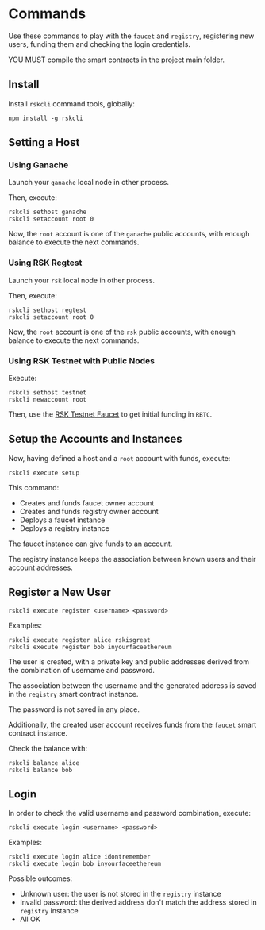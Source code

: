 # Commands

Use these commands to play with the `faucet` and
`registry`, registering new users, funding them
and checking the login credentials.

YOU MUST compile the smart contracts in the project
main folder.

## Install

Install `rskcli` command tools, globally:

```
npm install -g rskcli
```

## Setting a Host

### Using Ganache

Launch your `ganache` local node in other process.

Then, execute:

```
rskcli sethost ganache
rskcli setaccount root 0
```

Now, the `root` account is one of the `ganache` public
accounts, with enough balance to execute the next commands.

### Using RSK Regtest

Launch your `rsk` local node in other process.

Then, execute:

```
rskcli sethost regtest
rskcli setaccount root 0
```

Now, the `root` account is one of the `rsk` public
accounts, with enough balance to execute the next commands.

### Using RSK Testnet with Public Nodes

Execute:

```
rskcli sethost testnet
rskcli newaccount root
```

Then, use the [RSK Testnet Faucet](https://faucet.rsk.co/) to
get initial funding in `RBTC`.

## Setup the Accounts and Instances

Now, having defined a host and a `root` account with
funds, execute:

```
rskcli execute setup
```

This command:
- Creates and funds faucet owner account
- Creates and funds registry owner account
- Deploys a faucet instance
- Deploys a registry instance

The faucet instance can give funds to an account.

The registry instance keeps the association between
known users and their account addresses.

## Register a New User

```
rskcli execute register <username> <password>
```

Examples:
```
rskcli execute register alice rskisgreat
rskcli execute register bob inyourfaceethereum
```

The user is created, with a private key and public addresses
derived from the combination of username and password.

The association between the username and the generated
address is saved in the `registry` smart contract instance.

The password is not saved in any place.

Additionally, the created user account receives funds
from the `faucet` smart contract instance.

Check the balance with:
```
rskcli balance alice
rskcli balance bob
```

## Login

In order to check the valid username and password combination,
execute:

```
rskcli execute login <username> <password>
```

Examples:
```
rskcli execute login alice idontremember
rskcli execute login bob inyourfaceethereum
```

Possible outcomes:

- Unknown user: the user is not stored in the `registry` instance
- Invalid password: the derived address don't match the address
stored in `registry` instance
- All OK

